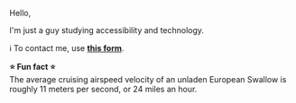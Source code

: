 Hello,

I'm just a guy studying accessibility and technology. 

:information_source: To contact me, use [**this form**](https://linktr.ee/p_kostic).

**:star: Fun fact :star:**  
The average cruising airspeed velocity of an unladen European Swallow is roughly 11 meters per second, or 24 miles an hour.
